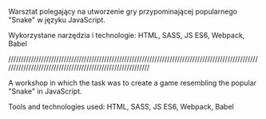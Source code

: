Warsztat polegający na utworzenie gry przypominającej popularnego "Snake" w języku JavaScript.

Wykorzystane narzędzia i technologie: HTML, SASS, JS ES6, Webpack, Babel

///////////////////////////////////////////////////////////////////////////////////////////////////////////////////////////////////////////////////////////

A workshop in which the task was to create a game resembling the popular "Snake" in JavaScript.

Tools and technologies used: HTML, SASS, JS ES6, Webpack, Babel
